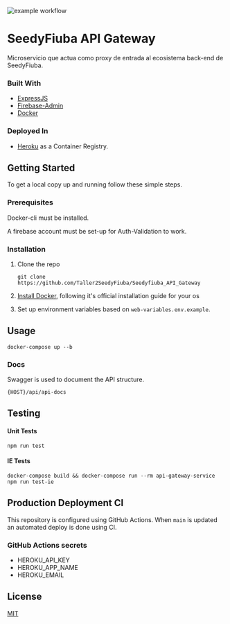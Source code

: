 ![example workflow](https://github.com/Taller2SeedyFiuba/Seedyfiuba_API_Gateway/actions/workflows/main.yml/badge.svg)

# SeedyFiuba API Gateway

Microservicio que actua como proxy de entrada al ecosistema back-end de SeedyFiuba.

### Built With

* [ExpressJS](https://expressjs.com/)
* [Firebase-Admin](https://firebase.google.com/)
* [Docker](https://www.docker.com/)

### Deployed In
* [Heroku](https://www.heroku.com/) as a Container Registry.

## Getting Started

To get a local copy up and running follow these simple steps.

### Prerequisites

Docker-cli must be installed. 

A firebase account must be set-up for Auth-Validation to work.

### Installation

1. Clone the repo
   ```git
   git clone https://github.com/Taller2SeedyFiuba/Seedyfiuba_API_Gateway
   ```
2. [Install Docker](https://docs.docker.com/engine/install/), following it's official installation guide for your os
   
3. Set up environment variables based on ```web-variables.env.example```.

## Usage

```docker
docker-compose up --b
```

### Docs

Swagger is used to document the API structure. 
```
{HOST}/api/api-docs
```

## Testing

#### Unit Tests
```npm
npm run test
```

#### IE Tests

```docker
docker-compose build && docker-compose run --rm api-gateway-service npm run test-ie
```

## Production Deployment CI

This repository is configured using GitHub Actions. When ```main``` is updated an automated deploy is done using CI.

### GitHub Actions secrets

* HEROKU_API_KEY
* HEROKU_APP_NAME
* HEROKU_EMAIL

## License
[MIT](https://choosealicense.com/licenses/mit/)
